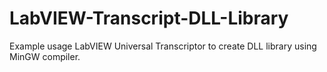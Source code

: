 # LabVIEW-Transcript-DLL-Library
Example usage LabVIEW Universal Transcriptor to create DLL library using MinGW compiler.
